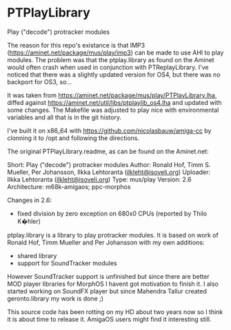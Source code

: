 # PTPlayLibrary
Play ("decode") protracker modules

The reason for this repo's existance is that IMP3 (https://aminet.net/package/mus/play/imp3) can be made to use AHI to play modules.
The problem was that the ptplay.library as found on the Aminet would often crash when used in conjunction with PTReplayLibrary.
I've noticed that there was a slightly updated version for OS4, but there was no backport for OS3, so...

It was taken from https://aminet.net/package/mus/play/PTPlayLibrary.lha, diffed against https://aminet.net/util/libs/ptplaylib_os4.lha
and updated with some changes. The Makefile was adjusted to play nice with environmental variables and all that is in the git history.

I've built it on x86_64 with https://github.com/nicolasbauw/amiga-cc by clonning it to /opt and following the directions.





The original PTPlayLibrary.readme, as can be found on the Aminet.net:

Short:        Play ("decode") protracker modules
Author:       Ronald Hof, Timm S. Mueller, Per Johansson, Ilkka Lehtoranta (ilkleht@isoveli.org)
Uploader:     Ilkka Lehtoranta (ilkleht@isoveli.org)
Type:         mus/play
Version:      2.6
Architecture: m68k-amigaos; ppc-morphos

Changes in 2.6:
 - fixed division by zero exception on 680x0 CPUs (reported by Thilo K�hler)


ptplay.library is a library to play protracker modules. It is based on
work of Ronald Hof, Timm Mueller and Per Johansson with my own additions:

  - shared library
  - support for SoundTracker modules

However SoundTracker support is unfinished but since there are better
MOD player libraries for MorphOS I havent got motivation to finish it.
I also started working on SoundFX player but since Mahendra Tallur
created geronto.library my work is done ;)

This source code has been rotting on my HD about two years now so I think
it is about time to release it. AmigaOS users might find it interesting still.



